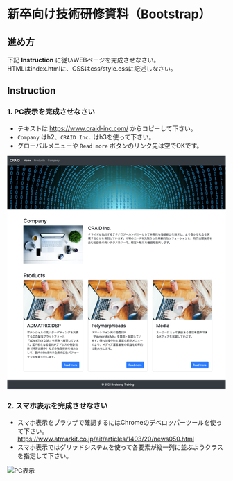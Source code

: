 # 新卒向け技術研修資料（Bootstrap）

## 進め方

下記 **Instruction** に従いWEBページを完成させなさい。  
HTMLはindex.htmlに、CSSはcss/style.cssに記述しなさい。


## Instruction

### 1. PC表示を完成させなさい

* テキストは https://www.craid-inc.com/ からコピーして下さい。
* `Company` はh2、`CRAID Inc.` はh3を使って下さい。
* グローバルメニューや `Read more` ボタンのリンク先は空でOKです。

![PC表示](https://github.com/FullSpeedInc/Training_Bootstrap/blob/master/pc_view.png?raw=true)


### 2. スマホ表示を完成させなさい

* スマホ表示をブラウザで確認するにはChromeのデベロッパーツールを使って下さい。  
  https://www.atmarkit.co.jp/ait/articles/1403/20/news050.html
* スマホ表示ではグリッドシステムを使って各要素が縦一列に並ぶようクラスを指定して下さい。

![PC表示](https://github.com/FullSpeedInc/Training_Bootstrap/blob/master/sp_view.png?raw=true)
